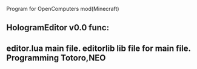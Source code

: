 Program for OpenComputers mod(Minecraft) 

HologramEditor v0.0
func:
--
editor.lua  main file.
editorlib  lib file for main file.
Programming Totoro,NEO
--
